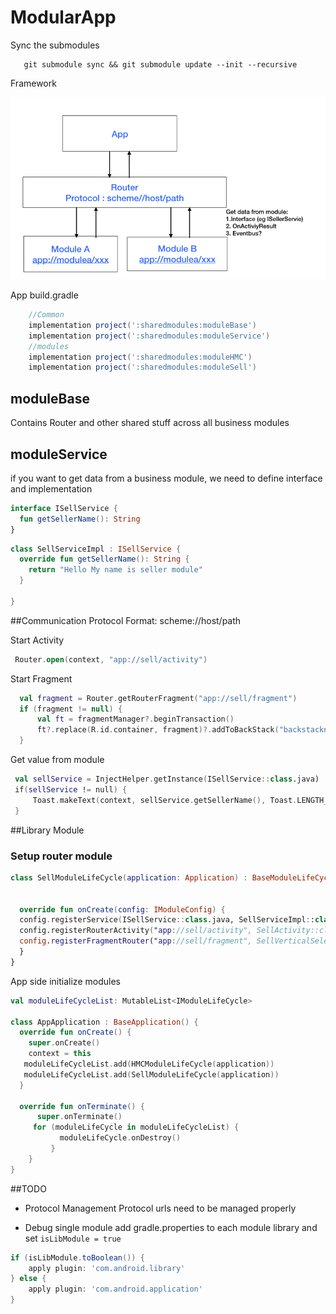 # ModularApp

Sync the submodules
```
   git submodule sync && git submodule update --init --recursive
```
Framework

![Framework](https://raw.githubusercontent.com/kelly-xue-wang/ModularApp/master/img/Router_Framework.jpeg)

App build.gradle
```gradle
    //Common
    implementation project(':sharedmodules:moduleBase')
    implementation project(':sharedmodules:moduleService')
    //modules
    implementation project(':sharedmodules:moduleHMC')
    implementation project(':sharedmodules:moduleSell')
```
## moduleBase

Contains Router and other shared stuff across all business modules
## moduleService

if you want to get data from a business module, we need to define interface and implementation
 
```kotlin
interface ISellService {
  fun getSellerName(): String
}
```
```kotlin
class SellServiceImpl : ISellService {
  override fun getSellerName(): String {
    return "Hello My name is seller module"
  }

}
```
##Communication
Protocol Format: scheme://host/path

Start Activity 
```kotlin
 Router.open(context, "app://sell/activity")
```
Start Fragment
```kotlin
  val fragment = Router.getRouterFragment("app://sell/fragment")
  if (fragment != null) {
      val ft = fragmentManager?.beginTransaction()
      ft?.replace(R.id.container, fragment)?.addToBackStack("backstackname")?.commitAllowingStateLoss()
  }
```
Get value from module
```kotlin
 val sellService = InjectHelper.getInstance(ISellService::class.java)
 if(sellService != null) {
     Toast.makeText(context, sellService.getSellerName(), Toast.LENGTH_SHORT).show()
 }
```

##Library Module
### Setup router module
```kotlin
class SellModuleLifeCycle(application: Application) : BaseModuleLifeCycle(application) {


  override fun onCreate(config: IModuleConfig) {
  config.registerService(ISellService::class.java, SellServiceImpl::class.java)
  config.registerRouterActivity("app://sell/activity", SellActivity::class.java)
  config.registerFragmentRouter("app://sell/fragment", SellVerticalSelectionFragment::class.java)
  }
}
```

App side initialize modules
```kotlin
val moduleLifeCycleList: MutableList<IModuleLifeCycle>
   
class AppApplication : BaseApplication() {
  override fun onCreate() {
    super.onCreate()
    context = this
   moduleLifeCycleList.add(HMCModuleLifeCycle(application))
   moduleLifeCycleList.add(SellModuleLifeCycle(application))
  }
  
  override fun onTerminate() {
      super.onTerminate()
     for (moduleLifeCycle in moduleLifeCycleList) {
           moduleLifeCycle.onDestroy()
         }
    }
}

```
##TODO
* Protocol Management
Protocol urls need to be managed properly

* Debug single module
add gradle.properties to each module library and set `isLibModule = true`

```gradle
if (isLibModule.toBoolean()) {
    apply plugin: 'com.android.library'    
} else {
    apply plugin: 'com.android.application'
}
```
